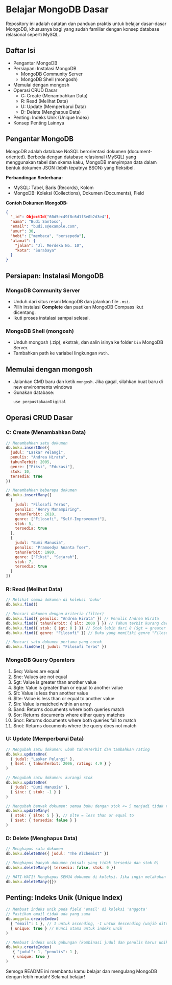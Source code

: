 
# Belajar MongoDB Dasar

Repository ini adalah catatan dan panduan praktis untuk belajar dasar-dasar MongoDB, khususnya bagi yang sudah familiar dengan konsep database relasional seperti MySQL.

## Daftar Isi
- Pengantar MongoDB
- Persiapan: Instalasi MongoDB
  - MongoDB Community Server
  - MongoDB Shell (mongosh)
- Memulai dengan mongosh
- Operasi CRUD Dasar
  - C: Create (Menambahkan Data)
  - R: Read (Melihat Data)
  - U: Update (Memperbarui Data)
  - D: Delete (Menghapus Data)
- Penting: Indeks Unik (Unique Index)
- Konsep Penting Lainnya

## Pengantar MongoDB
MongoDB adalah database NoSQL berorientasi dokumen (document-oriented). Berbeda dengan database relasional (MySQL) yang menggunakan tabel dan skema kaku, MongoDB menyimpan data dalam bentuk dokumen JSON (lebih tepatnya BSON) yang fleksibel.

**Perbandingan Sederhana:**  
- MySQL: Tabel, Baris (Records), Kolom  
- MongoDB: Koleksi (Collections), Dokumen (Documents), Field

**Contoh Dokumen MongoDB:**

```json
{
  "_id": ObjectId("60d5ec49f8c6d1f3e0b2d3e4"),
  "nama": "Budi Santoso",
  "email": "budi.s@example.com",
  "umur": 30,
  "hobi": ["membaca", "bersepeda"],
  "alamat": {
    "jalan": "Jl. Merdeka No. 10",
    "kota": "Surabaya"
  }
}
```

## Persiapan: Instalasi MongoDB
### MongoDB Community Server
- Unduh dari situs resmi MongoDB dan jalankan file `.msi`.
- Pilih instalasi **Complete** dan pastikan MongoDB Compass ikut dicentang.
- Ikuti proses instalasi sampai selesai.

### MongoDB Shell (mongosh)
- Unduh mongosh (.zip), ekstrak, dan salin isinya ke folder `bin` MongoDB Server.
- Tambahkan path ke variabel lingkungan `Path`.

## Memulai dengan mongosh
- Jalankan CMD baru dan ketik `mongosh`. Jika gagal, silahkan buat baru di new environments windows
- Gunakan database:  
  ```js
  use perpustakaanDigital
  ```

## Operasi CRUD Dasar

### C: Create (Menambahkan Data)
```js
// Menambahkan satu dokumen
db.buku.insertOne({
  judul: "Laskar Pelangi",
  penulis: "Andrea Hirata",
  tahunTerbit: 2005,
  genre: ["Fiksi", "Edukasi"],
  stok: 10,
  tersedia: true
})

// Menambahkan beberapa dokumen
db.buku.insertMany([
  {
    judul: "Filosofi Teras",
    penulis: "Henry Manampiring",
    tahunTerbit: 2018,
    genre: ["Filosofi", "Self-Improvement"],
    stok: 5,
    tersedia: true
  },
  {
    judul: "Bumi Manusia",
    penulis: "Pramoedya Ananta Toer",
    tahunTerbit: 1980,
    genre: ["Fiksi", "Sejarah"],
    stok: 7,
    tersedia: true
  }
])
```

### R: Read (Melihat Data)
```js
// Melihat semua dokumen di koleksi 'buku'
db.buku.find()

// Mencari dokumen dengan kriteria (filter)
db.buku.find({ penulis: "Andrea Hirata" }) // Penulis Andrea Hirata
db.buku.find({ tahunTerbit: { $lt: 2000 } }) // Tahun terbit kurang dari 2000 ($lt = less than)
db.buku.find({ stok: { $gt: 8 } }) // Stok lebih dari 8 ($gt = greater than)
db.buku.find({ genre: "Filosofi" }) // Buku yang memiliki genre "Filosofi" (bisa di dalam array)

// Mencari satu dokumen pertama yang cocok
db.buku.findOne({ judul: "Filosofi Teras" })
```
### MongoDB Query Operators
1. $eq: Values are equal
2. $ne: Values are not equal
3. $gt: Value is greater than another value
4. $gte: Value is greater than or equal to another value
5. $lt: Value is less than another value
6. $lte: Value is less than or equal to another value
7. $in: Value is matched within an array
8. $and: Returns documents where both queries match
9. $or: Returns documents where either query matches
10. $nor: Returns documents where both queries fail to match
11. $not: Returns documents where the query does not match
    
### U: Update (Memperbarui Data)
```js
// Mengubah satu dokumen: ubah tahunTerbit dan tambahkan rating
db.buku.updateOne(
  { judul: "Laskar Pelangi" },
  { $set: { tahunTerbit: 2006, rating: 4.9 } }
)

// Mengubah satu dokumen: kurangi stok
db.buku.updateOne(
  { judul: "Bumi Manusia" },
  { $inc: { stok: -1 } }
)

// Mengubah banyak dokumen: semua buku dengan stok <= 5 menjadi tidak tersedia
db.buku.updateMany(
  { stok: { $lte: 5 } }, // $lte = less than or equal to
  { $set: { tersedia: false } }
)
```

### D: Delete (Menghapus Data)
```js
// Menghapus satu dokumen
db.buku.deleteOne({ judul: "The Alchemist" })

// Menghapus banyak dokumen (misal: yang tidak tersedia dan stok 0)
db.buku.deleteMany({ tersedia: false, stok: 0 })

// HATI-HATI! Menghapus SEMUA dokumen di koleksi. Jika ingin melakukan deleteMany(), lebih baik lakukan seperti di atas
db.buku.deleteMany({})
```

## Penting: Indeks Unik (Unique Index)
```js
// Membuat indeks unik pada field 'email' di koleksi 'anggota'
// Pastikan email tidak ada yang sama
db.anggota.createIndex(
  { "email": 1 }, // 1 untuk ascending, -1 untuk descending (wajib ditulis)
  { unique: true } // Kunci utama untuk indeks unik
)

// Membuat indeks unik gabungan (kombinasi judul dan penulis harus unik)
db.buku.createIndex(
   { "judul": 1, "penulis": 1 },
   { unique: true }
)
```

Semoga README ini membantu kamu belajar dan mengulang MongoDB dengan lebih mudah! Selamat belajar!
